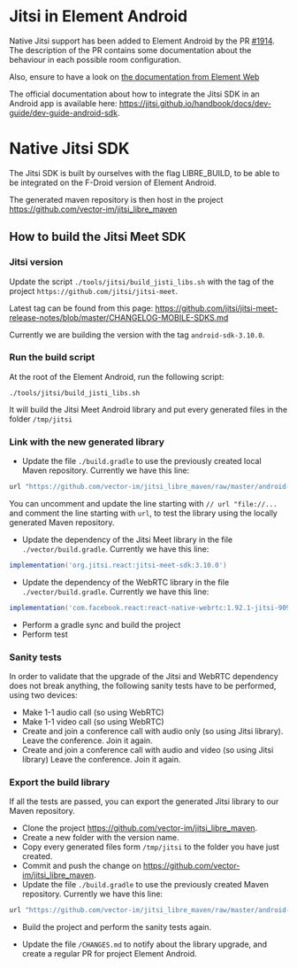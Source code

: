 # Jitsi in Element Android

Native Jitsi support has been added to Element Android by the PR [#1914](https://github.com/vector-im/element-android/pull/1914). The description of the PR contains some documentation about the behaviour in each possible room configuration.

Also, ensure to have a look on [the documentation from Element Web](https://github.com/vector-im/element-web/blob/develop/docs/jitsi.md)

The official documentation about how to integrate the Jitsi SDK in an Android app is available here: https://jitsi.github.io/handbook/docs/dev-guide/dev-guide-android-sdk.

# Native Jitsi SDK

The Jitsi SDK is built by ourselves with the flag LIBRE_BUILD, to be able to be integrated on the F-Droid version of Element Android.

The generated maven repository is then host in the project https://github.com/vector-im/jitsi_libre_maven

## How to build the Jitsi Meet SDK

### Jitsi version

Update the script `./tools/jitsi/build_jisti_libs.sh` with the tag of the project `https://github.com/jitsi/jitsi-meet`.

Latest tag can be found from this page: https://github.com/jitsi/jitsi-meet-release-notes/blob/master/CHANGELOG-MOBILE-SDKS.md

Currently we are building the version with the tag `android-sdk-3.10.0`.

### Run the build script

At the root of the Element Android, run the following script:

```shell script
./tools/jitsi/build_jisti_libs.sh
```

It will build the Jitsi Meet Android library and put every generated files in the folder `/tmp/jitsi`

### Link with the new generated library

- Update the file `./build.gradle` to use the previously created local Maven repository. Currently we have this line:

```groovy
url "https://github.com/vector-im/jitsi_libre_maven/raw/master/android-sdk-3.10.0"
```

You can uncomment and update the line starting with `// url "file://...` and comment the line starting with `url`, to test the library using the locally generated Maven repository.

- Update the dependency of the Jitsi Meet library in the file `./vector/build.gradle`. Currently we have this line:

```groovy
implementation('org.jitsi.react:jitsi-meet-sdk:3.10.0')
```

- Update the dependency of the WebRTC library in the file `./vector/build.gradle`. Currently we have this line:

```groovy
implementation('com.facebook.react:react-native-webrtc:1.92.1-jitsi-9093212@aar')
```

- Perform a gradle sync and build the project
- Perform test

### Sanity tests

In order to validate that the upgrade of the Jitsi and WebRTC dependency does not break anything, the following sanity tests have to be performed, using two devices:
- Make 1-1 audio call (so using WebRTC)
- Make 1-1 video call (so using WebRTC)
- Create and join a conference call with audio only (so using Jitsi library). Leave the conference. Join it again.
- Create and join a conference call with audio and video (so using Jitsi library) Leave the conference. Join it again.

### Export the build library

If all the tests are passed, you can export the generated Jitsi library to our Maven repository.

- Clone the project https://github.com/vector-im/jitsi_libre_maven.
- Create a new folder with the version name.
- Copy every generated files form `/tmp/jitsi` to the folder you have just created.
- Commit and push the change on https://github.com/vector-im/jitsi_libre_maven.
- Update the file `./build.gradle` to use the previously created Maven repository. Currently we have this line:

```groovy
url "https://github.com/vector-im/jitsi_libre_maven/raw/master/android-sdk-3.10.0"
```

- Build the project and perform the sanity tests again.

- Update the file `/CHANGES.md` to notify about the library upgrade, and create a regular PR for project Element Android.